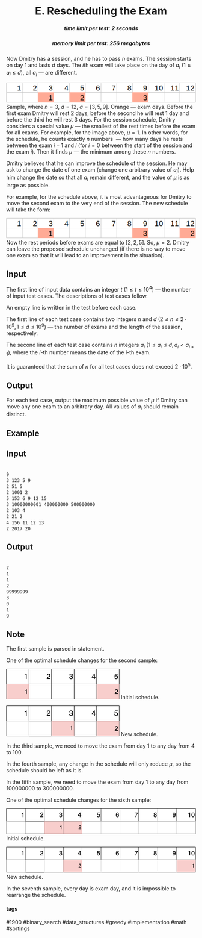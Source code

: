 <h1 style='text-align: center;'> E. Rescheduling the Exam</h1>

<h5 style='text-align: center;'>time limit per test: 2 seconds</h5>
<h5 style='text-align: center;'>memory limit per test: 256 megabytes</h5>

Now Dmitry has a session, and he has to pass $n$ exams. The session starts on day $1$ and lasts $d$ days. The $i$th exam will take place on the day of $a_i$ ($1 \le a_i \le d$), all $a_i$ — are different.

 ![](images/67ea9305844e5cb699335f77052ece0a2ffd0b12.png) Sample, where $n=3$, $d=12$, $a=[3,5,9]$. Orange — exam days. Before the first exam Dmitry will rest $2$ days, before the second he will rest $1$ day and before the third he will rest $3$ days. For the session schedule, Dmitry considers a special value $\mu$ — the smallest of the rest times before the exam for all exams. For example, for the image above, $\mu=1$. In other words, for the schedule, he counts exactly $n$ numbers  — how many days he rests between the exam $i-1$ and $i$ (for $i=0$ between the start of the session and the exam $i$). Then it finds $\mu$ — the minimum among these $n$ numbers.

Dmitry believes that he can improve the schedule of the session. He may ask to change the date of one exam (change one arbitrary value of $a_i$). Help him change the date so that all $a_i$ remain different, and the value of $\mu$ is as large as possible.

For example, for the schedule above, it is most advantageous for Dmitry to move the second exam to the very end of the session. The new schedule will take the form:

 ![](images/f7979151a1cd752af695faaa2aee710d393db31b.png) Now the rest periods before exams are equal to $[2,2,5]$. So, $\mu=2$. Dmitry can leave the proposed schedule unchanged (if there is no way to move one exam so that it will lead to an improvement in the situation).

## Input

The first line of input data contains an integer $t$ ($1 \le t \le 10^4$) — the number of input test cases. The descriptions of test cases follow.

An empty line is written in the test before each case.

The first line of each test case contains two integers $n$ and $d$ ($2 \le n \le 2 \cdot 10^5, 1 \le d \le 10^9$) — the number of exams and the length of the session, respectively.

The second line of each test case contains $n$ integers $a_i$ ($1 \le a_i \le d, a_i < a_{i+1}$), where the $i$-th number means the date of the $i$-th exam.

It is guaranteed that the sum of $n$ for all test cases does not exceed $2 \cdot 10^5$.

## Output

For each test case, output the maximum possible value of $\mu$ if Dmitry can move any one exam to an arbitrary day. All values of $a_i$ should remain distinct.

## Example

## Input


```

9  
3 123 5 9  
2 51 5  
2 1001 2  
5 153 6 9 12 15  
3 10000000001 400000000 500000000  
2 103 4  
2 21 2  
4 156 11 12 13  
2 2017 20
```
## Output


```

2
1
1
2
99999999
3
0
1
9

```
## Note

The first sample is parsed in statement.

One of the optimal schedule changes for the second sample:

![](images/8bf742e2aad185988b04067de41f2434119e9a5e.png) Initial schedule.

![](images/3b51a8f0a42cb11ecb20d0eeaaca0fc6531382b6.png) New schedule.

In the third sample, we need to move the exam from day $1$ to any day from $4$ to $100$.

In the fourth sample, any change in the schedule will only reduce $\mu$, so the schedule should be left as it is.

In the fifth sample, we need to move the exam from day $1$ to any day from $100000000$ to $300000000$.

One of the optimal schedule changes for the sixth sample:

![](images/ca760e131268bfe85a6fc4b1162333c3769b2a8a.png) Initial schedule.

![](images/a4722ccaed0fe92993fbb5799746b61069543e61.png) New schedule.

In the seventh sample, every day is exam day, and it is impossible to rearrange the schedule.



#### tags 

#1900 #binary_search #data_structures #greedy #implementation #math #sortings 